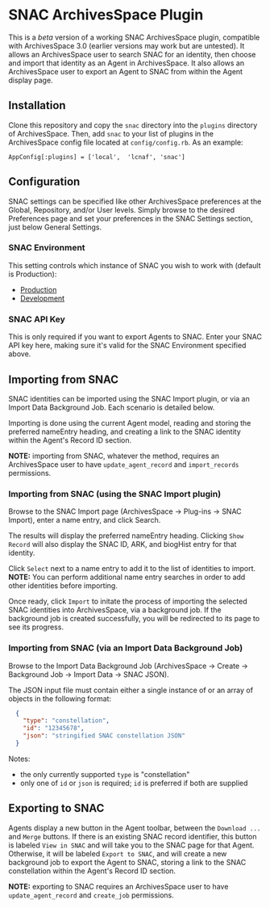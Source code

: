 # SNAC ArchivesSpace Plugin

This is a *beta* version of a working SNAC ArchivesSpace plugin, compatible with ArchivesSpace 3.0 (earlier versions may work but are untested).
It allows an ArchivesSpace user to search SNAC for an identity, then choose and import that identity as an Agent in ArchivesSpace.
It also allows an ArchivesSpace user to export an Agent to SNAC from within the Agent display page.

## Installation

Clone this repository and copy the `snac` directory into the `plugins` directory of ArchivesSpace.  Then, add `snac` to your list of plugins in the ArchivesSpace config file located at `config/config.rb`.  As an example:
```
AppConfig[:plugins] = ['local',  'lcnaf', 'snac']
```

## Configuration

SNAC settings can be specified like other ArchivesSpace preferences at the Global, Repository, and/or User levels.  Simply browse to the desired Preferences page and set your preferences in the SNAC Settings section, just below General Settings.

### SNAC Environment

This setting controls which instance of SNAC you wish to work with (default is Production):

* [Production](https://snaccooperative.org/)
* [Development](https://snac-dev.iath.virginia.edu/)

### SNAC API Key

This is only required if you want to export Agents to SNAC.  Enter your SNAC API key here, making sure it's valid for the SNAC Environment specified above.

## Importing from SNAC

SNAC identities can be imported using the SNAC Import plugin, or via an Import Data Background Job.  Each scenario is detailed below.

Importing is done using the current Agent model, reading and storing the preferred nameEntry heading, and creating a link to the SNAC identity within the Agent's Record ID section.

**NOTE:** importing from SNAC, whatever the method, requires an ArchivesSpace user to have `update_agent_record` and `import_records` permissions.

### Importing from SNAC (using the SNAC Import plugin)

Browse to the SNAC Import page (ArchivesSpace -> Plug-ins -> SNAC Import), enter a name entry, and click Search.

The results will display the preferred nameEntry heading.
Clicking `Show Record` will also display the SNAC ID, ARK, and biogHist entry for that identity.

Click `Select` next to a name entry to add it to the list of identities to import.
**NOTE:** You can perform additional name entry searches in order to add other identities before importing.

Once ready, click `Import` to initate the process of importing the selected SNAC identities into ArchivesSpace, via a background job.
If the background job is created successfully, you will be redirected to its page to see its progress.

### Importing from SNAC (via an Import Data Background Job)

Browse to the Import Data Background Job (ArchivesSpace -> Create -> Background Job -> Import Data -> SNAC JSON).

The JSON input file must contain either a single instance of or an array of objects in the following format:

```json
  {
    "type": "constellation",
    "id": "12345678",
    "json": "stringified SNAC constellation JSON"
  }
```

Notes:
* the only currently supported `type` is "constellation"
* only one of `id` or `json` is required; `id` is preferred if both are supplied

## Exporting to SNAC

Agents display a new button in the Agent toolbar, between the `Download ...` and `Merge` buttons.  If there is an existing SNAC record identifier, this button is labeled `View in SNAC` and will take you to the SNAC page for that Agent.  Otherwise, it will be labeled `Export to SNAC`, and will create a new background job to export the Agent to SNAC, storing a link to the SNAC constellation within the Agent's Record ID section.

**NOTE:** exporting to SNAC requires an ArchivesSpace user to have `update_agent_record` and `create_job` permissions.
